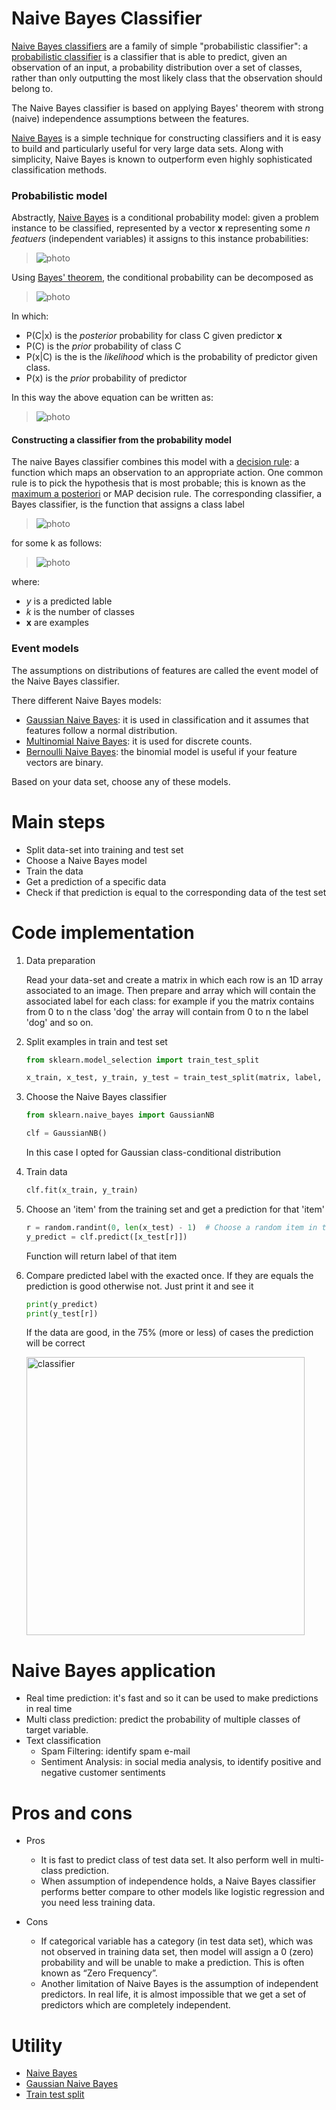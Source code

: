# Naive Bayes Classifier

[Naive Bayes classifiers](https://en.wikipedia.org/wiki/Naive_Bayes_classifier) are a family of simple "probabilistic classifier": a [probabilistic classifier](https://en.wikipedia.org/wiki/Probabilistic_classification) is a classifier that is able to predict, given an observation of an input, a probability distribution over a set of classes, rather than only outputting the most likely class that the observation should belong to.

The Naive Bayes classifier is based on applying Bayes' theorem with strong (naive) independence assumptions between the features.

[Naive Bayes](https://en.wikipedia.org/wiki/Naive_Bayes_classifier#Introduction) is a simple technique for constructing classifiers and it is easy to build and particularly useful for very large data sets. Along with simplicity, Naive Bayes is known to outperform even highly sophisticated classification methods.

### Probabilistic model

Abstractly, [Naive Bayes](https://en.wikipedia.org/wiki/Naive_Bayes_classifier#Probabilistic_model) is a conditional probability model: given a problem instance to be classified, represented by a vector **x** representing some *n featuers* (independent variables) it assigns to this instance probabilities:

> ![photo](https://wikimedia.org/api/rest_v1/media/math/render/svg/c6ebabd72c70e181cf901c415a87636a6474f139)

Using [Bayes' theorem](https://en.wikipedia.org/wiki/Bayes%27_theorem), the conditional probability can be decomposed as

> ![photo](https://wikimedia.org/api/rest_v1/media/math/srender/svg/52bd0ca5938da89d7f9bf388dc7edcbd546c118e)

In which:
- P(C|x) is the *posterior* probability for class C given predictor **x**
- P(C) is the *prior* probability of class C
- P(x|C) is the is the *likelihood* which is the probability of predictor given class.
- P(x) is the *prior* probability of predictor

In this way the above equation can be written as:

> ![photo](https://wikimedia.org/api/rest_v1/media/math/render/svg/d0d9f596ba491384422716b01dbe74472060d0d7)

#### Constructing a classifier from the probability model

The naive Bayes classifier combines this model with a [decision rule](https://en.wikipedia.org/wiki/Decision_rule): a function which maps an observation to an appropriate action. 
One common rule is to pick the hypothesis that is most probable; this is known as the [maximum a posteriori](https://en.wikipedia.org/wiki/Maximum_a_posteriori_estimation) or MAP decision rule. 
The corresponding classifier, a Bayes classifier, is the function that assigns a class label 

> ![photo](https://wikimedia.org/api/rest_v1/media/math/render/svg/6fe719eda4ce62ee2f2104455abc5233fdf69e01)

for some k as follows:

> ![photo](https://wikimedia.org/api/rest_v1/media/math/render/svg/5ed52009429e5f3028302427a067822fdfc58059)

where:
- *y* is a predicted lable
- *k* is the number of classes
- **x** are examples

### Event models

The assumptions on distributions of features are called the event model of the Naive Bayes classifier.

There different Naive Bayes models:
- [Gaussian Naive Bayes](https://en.wikipedia.org/wiki/Naive_Bayes_classifier#Gaussian_naive_Bayes): it is used in classification and it assumes that features follow a normal distribution.
- [Multinomial Naive Bayes](https://en.wikipedia.org/wiki/Naive_Bayes_classifier#Multinomial_naive_Bayes): it is used for discrete counts.
- [Bernoulli Naive Bayes](https://en.wikipedia.org/wiki/Naive_Bayes_classifier#Bernoulli_naive_Bayes): the binomial model is useful if your feature vectors are binary.

Based on your data set, choose any of these models.

# Main steps

- Split data-set into training and test set
- Choose a Naive Bayes model
- Train the data
- Get a prediction of a specific data
- Check if that prediction is equal to the corresponding data of the test set

# Code implementation

1. Data preparation

    Read your data-set and create a matrix in which each row is an 1D array associated to an image.
    Then prepare and array which will contain the associated label for each class: for example if you the matrix contains from 0 to n the class 'dog' the array will contain from 0 to n the label 'dog' and so on.

2. Split examples in train and test set
    
    ```python
    from sklearn.model_selection import train_test_split
 
    x_train, x_test, y_train, y_test = train_test_split(matrix, label, test_size=0.33, random_state=42)
    ```
        
3. Choose the Naive Bayes classifier

    ```python
    from sklearn.naive_bayes import GaussianNB
 
    clf = GaussianNB()
    ```   
    In this case I opted for Gaussian class-conditional distribution
         
4. Train data

    ```python
    clf.fit(x_train, y_train)
    ```
        
5. Choose an 'item' from the training set and get a prediction for that 'item'

    ```python
    r = random.randint(0, len(x_test) - 1)  # Choose a random item in the data-set
    y_predict = clf.predict([x_test[r]])
    ```
        
    Function will return label of that item
        
6. Compare predicted label with the exacted once. If they are equals the prediction is good otherwise not. Just print it and see it

    ```python
    print(y_predict)
    print(y_test[r])
    ```
        
    If the data are good, in the 75% (more or less) of cases the prediction will be correct
    
    <img width="445" alt="classifier" src="https://user-images.githubusercontent.com/25306548/65883630-b5badd00-e397-11e9-8123-637a84a27ea2.png">


# Naive Bayes application

- Real time prediction: it's fast and so it can be used to make predictions in real time
- Multi class prediction: predict the probability of multiple classes of target variable.
- Text classification
    - Spam Filtering: identify spam e-mail
    - Sentiment Analysis: in social media analysis, to identify positive and negative customer sentiments

# Pros and cons

- Pros
    - It is fast to predict class of test data set. It also perform well in multi-class prediction.
    - When assumption of independence holds, a Naive Bayes classifier performs better compare to other models like logistic regression and you need less training data.
    
- Cons
    - If categorical variable has a category (in test data set), which was not observed in training data set, then model will assign a 0 (zero) probability and will be unable to make a prediction. This is often known as “Zero Frequency”.
    - Another limitation of Naive Bayes is the assumption of independent predictors. In real life, it is almost impossible that we get a set of predictors which are completely independent.

# Utility

- [Naive Bayes](https://scikit-learn.org/stable/modules/naive_bayes.html)
- [Gaussian Naive Bayes](https://scikit-learn.org/stable/modules/generated/sklearn.naive_bayes.GaussianNB.html)
- [Train test split](https://scikit-learn.org/stable/modules/generated/sklearn.model_selection.train_test_split.html)
